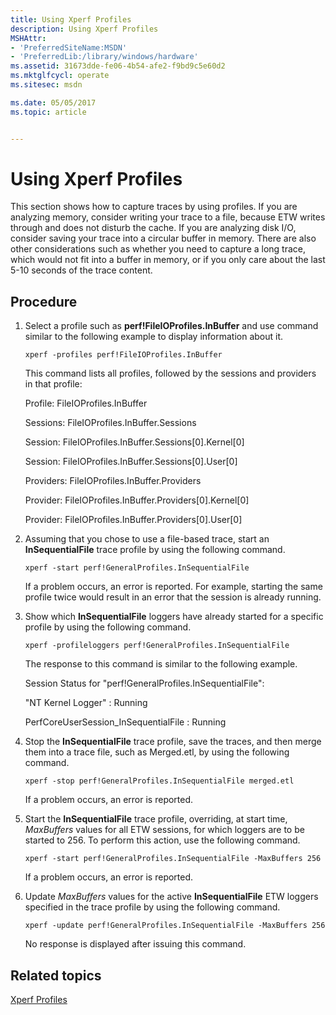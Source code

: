```yaml
---
title: Using Xperf Profiles
description: Using Xperf Profiles
MSHAttr:
- 'PreferredSiteName:MSDN'
- 'PreferredLib:/library/windows/hardware'
ms.assetid: 31673dde-fe06-4b54-afe2-f9bd9c5e60d2
ms.mktglfcycl: operate
ms.sitesec: msdn

ms.date: 05/05/2017
ms.topic: article


---
```


# Using Xperf Profiles


This section shows how to capture traces by using profiles. If you are analyzing memory, consider writing your trace to a file, because ETW writes through and does not disturb the cache. If you are analyzing disk I/O, consider saving your trace into a circular buffer in memory. There are also other considerations such as whether you need to capture a long trace, which would not fit into a buffer in memory, or if you only care about the last 5-10 seconds of the trace content.

## Procedure


1.  Select a profile such as **perf!FileIOProfiles.InBuffer** and use command similar to the following example to display information about it.

    ```
    xperf -profiles perf!FileIOProfiles.InBuffer
    ```

    This command lists all profiles, followed by the sessions and providers in that profile:

    Profile: FileIOProfiles.InBuffer

    Sessions: FileIOProfiles.InBuffer.Sessions

    Session: FileIOProfiles.InBuffer.Sessions\[0\].Kernel\[0\]

    Session: FileIOProfiles.InBuffer.Sessions\[0\].User\[0\]

    Providers: FileIOProfiles.InBuffer.Providers

    Provider: FileIOProfiles.InBuffer.Providers\[0\].Kernel\[0\]

    Provider: FileIOProfiles.InBuffer.Providers\[0\].User\[0\]

2.  Assuming that you chose to use a file-based trace, start an **InSequentialFile** trace profile by using the following command.

    ```
    xperf -start perf!GeneralProfiles.InSequentialFile
    ```

    If a problem occurs, an error is reported. For example, starting the same profile twice would result in an error that the session is already running.

3.  Show which **InSequentialFile** loggers have already started for a specific profile by using the following command.

    ```
    xperf -profileloggers perf!GeneralProfiles.InSequentialFile
    ```

    The response to this command is similar to the following example.

    Session Status for "perf!GeneralProfiles.InSequentialFile":

    "NT Kernel Logger" : Running

    PerfCoreUserSession\_InSequentialFile : Running

4.  Stop the **InSequentialFile** trace profile, save the traces, and then merge them into a trace file, such as Merged.etl, by using the following command.

    ```
    xperf -stop perf!GeneralProfiles.InSequentialFile merged.etl
    ```

    If a problem occurs, an error is reported.

5.  Start the **InSequentialFile** trace profile, overriding, at start time, *MaxBuffers* values for all ETW sessions, for which loggers are to be started to 256. To perform this action, use the following command.

    ```
    xperf -start perf!GeneralProfiles.InSequentialFile -MaxBuffers 256
    ```

    If a problem occurs, an error is reported.

6.  Update *MaxBuffers* values for the active **InSequentialFile** ETW loggers specified in the trace profile by using the following command.

    ```
    xperf -update perf!GeneralProfiles.InSequentialFile -MaxBuffers 256
    ```

    No response is displayed after issuing this command.

## Related topics


[Xperf Profiles](xperf-profiles.md)

 

 







